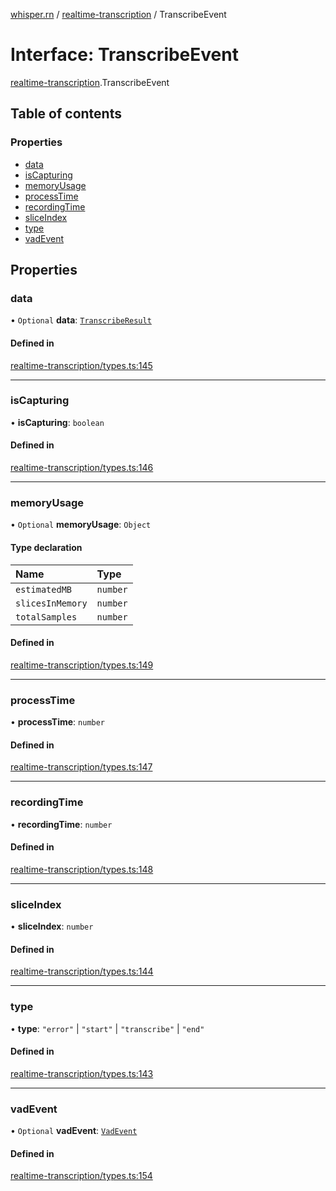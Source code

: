 [whisper.rn](../README.md) / [realtime-transcription](../modules/realtime_transcription.md) / TranscribeEvent

# Interface: TranscribeEvent

[realtime-transcription](../modules/realtime_transcription.md).TranscribeEvent

## Table of contents

### Properties

- [data](realtime_transcription.TranscribeEvent.md#data)
- [isCapturing](realtime_transcription.TranscribeEvent.md#iscapturing)
- [memoryUsage](realtime_transcription.TranscribeEvent.md#memoryusage)
- [processTime](realtime_transcription.TranscribeEvent.md#processtime)
- [recordingTime](realtime_transcription.TranscribeEvent.md#recordingtime)
- [sliceIndex](realtime_transcription.TranscribeEvent.md#sliceindex)
- [type](realtime_transcription.TranscribeEvent.md#type)
- [vadEvent](realtime_transcription.TranscribeEvent.md#vadevent)

## Properties

### data

• `Optional` **data**: [`TranscribeResult`](../modules/index.md#transcriberesult)

#### Defined in

[realtime-transcription/types.ts:145](https://github.com/mybigday/whisper.rn/blob/5c1c70c/src/realtime-transcription/types.ts#L145)

___

### isCapturing

• **isCapturing**: `boolean`

#### Defined in

[realtime-transcription/types.ts:146](https://github.com/mybigday/whisper.rn/blob/5c1c70c/src/realtime-transcription/types.ts#L146)

___

### memoryUsage

• `Optional` **memoryUsage**: `Object`

#### Type declaration

| Name | Type |
| :------ | :------ |
| `estimatedMB` | `number` |
| `slicesInMemory` | `number` |
| `totalSamples` | `number` |

#### Defined in

[realtime-transcription/types.ts:149](https://github.com/mybigday/whisper.rn/blob/5c1c70c/src/realtime-transcription/types.ts#L149)

___

### processTime

• **processTime**: `number`

#### Defined in

[realtime-transcription/types.ts:147](https://github.com/mybigday/whisper.rn/blob/5c1c70c/src/realtime-transcription/types.ts#L147)

___

### recordingTime

• **recordingTime**: `number`

#### Defined in

[realtime-transcription/types.ts:148](https://github.com/mybigday/whisper.rn/blob/5c1c70c/src/realtime-transcription/types.ts#L148)

___

### sliceIndex

• **sliceIndex**: `number`

#### Defined in

[realtime-transcription/types.ts:144](https://github.com/mybigday/whisper.rn/blob/5c1c70c/src/realtime-transcription/types.ts#L144)

___

### type

• **type**: ``"error"`` \| ``"start"`` \| ``"transcribe"`` \| ``"end"``

#### Defined in

[realtime-transcription/types.ts:143](https://github.com/mybigday/whisper.rn/blob/5c1c70c/src/realtime-transcription/types.ts#L143)

___

### vadEvent

• `Optional` **vadEvent**: [`VadEvent`](realtime_transcription.VadEvent.md)

#### Defined in

[realtime-transcription/types.ts:154](https://github.com/mybigday/whisper.rn/blob/5c1c70c/src/realtime-transcription/types.ts#L154)
